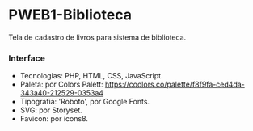 # PWEB1-Biblioteca

Tela de cadastro de livros para sistema de biblioteca.

### Interface

- Tecnologias: PHP, HTML, CSS, JavaScript.
- Paleta: por Colors Palett: https://coolors.co/palette/f8f9fa-ced4da-343a40-212529-0353a4
- Tipografia: 'Roboto', por Google Fonts.
- SVG: por Storyset.
- Favicon: por icons8.

